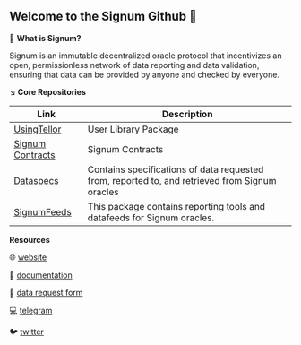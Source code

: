 ## Welcome to the Signum Github 👋

🙋 **What is Signum?**

Signum is an immutable decentralized oracle protocol that incentivizes an open, permissionless network of data reporting and data validation, ensuring that data can be provided by anyone and checked by everyone.

↘️ **Core Repositories**

| Link                                                                 | Description                                                                                    |
| -------------------------------------------------------------------- | ---------------------------------------------------------------------------------------------- |
| [UsingTellor](https://github.com/SignumOracle/usingtellor)           | User Library Package                                                                           |
| [Signum Contracts](https://github.com/SignumOracle/signum-contracts) | Signum Contracts                                                                                |
| [Dataspecs](https://github.com/SignumOracle/dataSpecs)               | Contains specifications of data requested from, reported to, and retrieved from Signum oracles |
| [SignumFeeds](https://github.com/SignumOracle/signum-feeds)         | This package contains reporting tools and datafeeds for Signum oracles.                        |

**Resources**

🌐 [website](https://tellor.io/whitepaper/)

📗 [documentation](https://docs.signum.run/)

📮 [data request form](https://github.com/SignumOracle/dataSpecs/issues/new/choose)

💻 [telegram](https://t.me/GoSignum)

🐦 [twitter](https://x.com/SignumOracle)
